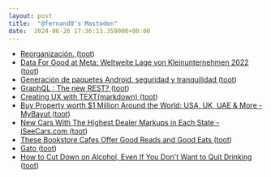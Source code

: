 ```yaml
---
layout: post
title:  "@fernand0's Mastodon"
date:  2024-06-26 17:36:13.359000+00:00
---
```

*  [Reorganización. ](https://avecesunafoto.wordpress.com/2024/06/26/reorganizacion) ([toot](https://mastodon.social/@fernand0/112684130196440752))
*  [Data For Good at Meta: Weltweite Lage von Kleinunternehmen 2022 ](https://dataforgood.facebook.com/dfg/docs/2022-global-state-of-small-busines) ([toot](https://mastodon.social/@fernand0/112683841096146741))
*  [Generación de paquetes Android, seguridad y tranquilidad ](http://fernand0.github.io//f-droid) ([toot](https://mastodon.social/@fernand0/112683777986286970))
*  [GraphQL : The new REST? ](https://dev.to/nathan20/graphql-the-new-rest-3fb) ([toot](https://mastodon.social/@fernand0/112683584679198026))
*  [Creating UX with TEXT(markdown) ](https://dev.to/gochev/creating-ux-with-textmarkdown-2m) ([toot](https://mastodon.social/@fernand0/112683329897704219))
*  [Buy Property worth $1 Million Around the World: USA, UK, UAE & More - MyBayut ](https://www.bayut.com/mybayut/buy-1-million-properties-around-world) ([toot](https://mastodon.social/@fernand0/112682751124691194))
*  [New Cars With The Highest Dealer Markups in Each State - iSeeCars.com ](https://www.iseecars.com/articles/the-cars-with-the-highest-dealer-markups-in-each-state?_isctk=l2fyd) ([toot](https://mastodon.social/@fernand0/112682541051408376))
*  [These Bookstore Cafes Offer Good Reads and Good Eats ](https://www.bonappetit.com/story/bookstore-cafe) ([toot](https://mastodon.social/@fernand0/112682298688887660))
*  [Gato ](https://www.flickr.com/photos/fernand0/53794777848) ([toot](https://mastodon.social/@fernand0/112681980204951336))
*  [How to Cut Down on Alcohol, Even If You Don't Want to Quit Drinking ](https://www.vice.com/en/article/pkp889/how-to-cut-down-on-alcoho) ([toot](https://mastodon.social/@fernand0/112681947958400664))
